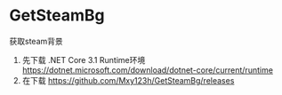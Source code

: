 # GetSteamBg
获取steam背景

1. 先下载 .NET Core 3.1 Runtime环境 https://dotnet.microsoft.com/download/dotnet-core/current/runtime
2. 在下载 https://github.com/Mxy123h/GetSteamBg/releases
